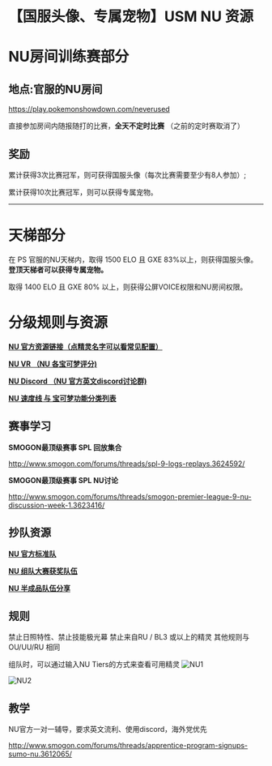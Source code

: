 # 【国服头像、专属宠物】USM NU 资源

# NU房间训练赛部分

## 地点:官服的NU房间

https://play.pokemonshowdown.com/neverused

直接参加房间内随报随打的比赛，**全天不定时比赛** （之前的定时赛取消了）

## 奖励

累计获得3次比赛冠军，则可获得国服头像（每次比赛需要至少有8人参加）;

累计获得10次比赛冠军，则可以获得专属宠物。

------

# 天梯部分

在 PS 官服的NU天梯内，取得 1500 ELO 且 GXE 83%以上，则获得国服头像。**登顶天梯者可以获得专属宠物。**

取得 1400 ELO 且 GXE 80% 以上，则获得公屏VOICE权限和NU房间权限。

# 分级规则与资源

[**NU 官方资源链接（点精灵名字可以看常见配置）**](http://www.smogon.com/dex/sm/formats/nu/)

[**NU VR （NU 各宝可梦评分)**](http://www.smogon.com/forums/threads/usum-nu-viability-rankings.3622107/)

[**NU Discord （NU 官方英文discord讨论群)**](https://discordapp.com/invite/QVXZ98U)

[**NU 速度线 与 宝可梦功能分类列表**](http://www.smogon.com/forums/threads/nu-speed-tiers-role-compendium.3606163/)

## 赛事学习

**SMOGON最顶级赛事 SPL 回放集合**

http://www.smogon.com/forums/threads/spl-9-logs-replays.3624592/

**SMOGON最顶级赛事 SPL NU讨论**

http://www.smogon.com/forums/threads/smogon-premier-league-9-nu-discussion-week-1.3623416/

## 抄队资源

[**NU 官方标准队**](http://www.smogon.com/forums/threads/nu-sample-teams.3612396/)

[**NU 组队大赛获奖队伍**](http://www.smogon.com/forums/threads/usum-nu-teambuilding-competition-round-5-zangoose-submission-stage.3615491/#post-7516030)

[**NU 半成品队伍分享**](http://www.smogon.com/forums/threads/nu-bazaar-post-your-teams-here.3606112/page-3)

## 规则

禁止日照特性、禁止技能极光幕
禁止来自RU / BL3 或以上的精灵
其他规则与 OU/UU/RU 相同

组队时，可以通过输入NU Tiers的方式来查看可用精灵
![NU1](https://i.imgur.com/VebDnH0.png)

![NU2](https://i.imgur.com/Q8vwCmd.png)

## 教学

NU官方一对一辅导，要求英文流利、使用discord，海外党优先

http://www.smogon.com/forums/threads/apprentice-program-signups-sumo-nu.3612065/
